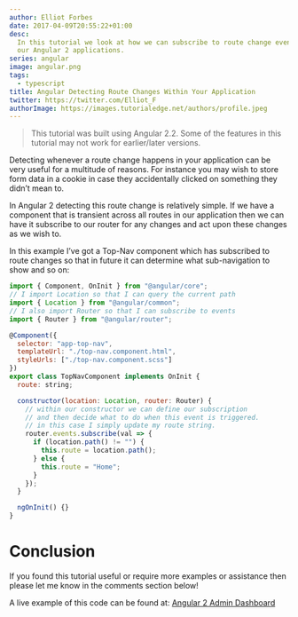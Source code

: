 ```yaml
---
author: Elliot Forbes
date: 2017-04-09T20:55:22+01:00
desc:
  In this tutorial we look at how we can subscribe to route change events within
  our Angular 2 applications.
series: angular
image: angular.png
tags:
  - typescript
title: Angular Detecting Route Changes Within Your Application
twitter: https://twitter.com/Elliot_F
authorImage: https://images.tutorialedge.net/authors/profile.jpeg
---
```


> This tutorial was built using Angular 2.2. Some of the features in this
> tutorial may not work for earlier/later versions.

Detecting whenever a route change happens in your application can be very useful
for a multitude of reasons. For instance you may wish to store form data in a
cookie in case they accidentally clicked on something they didn’t mean to.

In Angular 2 detecting this route change is relatively simple. If we have a
component that is transient across all routes in our application then we can
have it subscribe to our router for any changes and act upon these changes as we
wish to.

In this example I’ve got a Top-Nav component which has subscribed to route
changes so that in future it can determine what sub-navigation to show and so
on:

```js
import { Component, OnInit } from "@angular/core";
// I import Location so that I can query the current path
import { Location } from "@angular/common";
// I also import Router so that I can subscribe to events
import { Router } from "@angular/router";

@Component({
  selector: "app-top-nav",
  templateUrl: "./top-nav.component.html",
  styleUrls: ["./top-nav.component.scss"]
})
export class TopNavComponent implements OnInit {
  route: string;

  constructor(location: Location, router: Router) {
    // within our constructor we can define our subscription
    // and then decide what to do when this event is triggered.
    // in this case I simply update my route string.
    router.events.subscribe(val => {
      if (location.path() != "") {
        this.route = location.path();
      } else {
        this.route = "Home";
      }
    });
  }

  ngOnInit() {}
}
```

# Conclusion

If you found this tutorial useful or require more examples or assistance then
please let me know in the comments section below!

<div class="github-link">A live example of this code can be found at: <a href="https://github.com/elliotforbes/angular-2-admin/blob/master/src/app/common/top-nav/top-nav.component.ts">Angular 2 Admin Dashboard</a>
